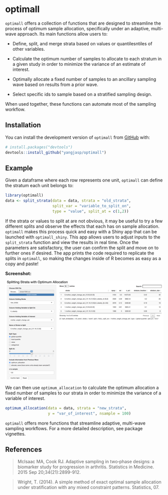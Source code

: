 
<!-- README.md is generated from README.Rmd. Please edit that file -->

# optimall

`optimall` offers a collection of functions that are designed to
streamline the process of optimum sample allocation, specifically under
an adaptive, multi-wave approach. Its main functions allow users to:

  - Define, split, and merge strata based on values or quantilesntiles
    of other variables.

  - Calculate the optimum number of samples to allocate to each stratum
    in a given study in order to minimize the variance of an estimate of
    interest.

  - Optimally allocate a fixed number of samples to an ancillary
    sampling wave based on results from a prior wave.

  - Select specific ids to sample based on a stratified sampling design.

When used together, these functions can automate most of the sampling
workflow.

## Installation

You can install the development version of `optimall` from
[GitHub](https://github.com/) with:

``` r
# install.packages("devtools")
devtools::install_github("yangjasp/optimall")
```

## Example

Given a dataframe where each row represents one unit, `optimall` can
define the stratum each unit belongs to:

``` r
library(optimall)
data <- split_strata(data = data, strata = "old_strata", 
                     split_var = "variable_to_split_on", 
                     type = "value", split_at = c(1,2))
```

If the strata or values to split at are not obvious, it may be useful to
try a few different splits and observe the effects that each has on
sample allocation. `optimall` makes this process quick and easy with a
Shiny app that can be launched with `optimall_shiny`. This app allows
users to adjust inputs to the `split_strata` function and view the
results in real time. Once the parameters are satisfactory, the user can
confirm the split and move on to further ones if desired. The app prints
the code required to replicate the splits in `optimall`, so making the
changes inside of R becomes as easy as a copy and paste\!

<b>Screenshot:</b>

![Alt text](inst/shiny-app/optimall_shiny/Screenshots/Screenshot1.png)

We can then use `optimum_allocation` to calculate the optimum allocation
a fixed number of samples to our strata in order to minimize the
variance of a variable of interest.

``` r
optimum_allocation(data = data, strata = "new_strata", 
                   y = "var_of_interest", nsample = 100)
```

`optimall` offers more functions that streamline adaptive, multi-wave
sampling workflows. For a more detailed description, see package
vignettes.

## References

> McIsaac MA, Cook RJ. Adaptive sampling in two‐phase designs: a
> biomarker study for progression in arthritis. Statistics in Medicine.
> 2015 Sep 20;34(21):2899-912.

> Wright, T. (2014). A simple method of exact optimal sample allocation
> under stratification with any mixed constraint patterns. Statistics,
> 07.
